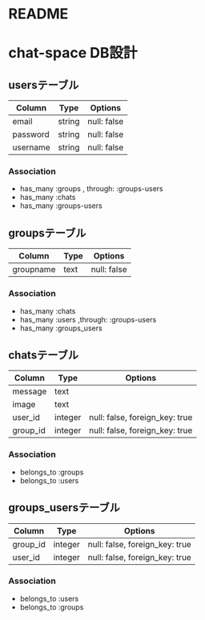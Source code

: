 # README

# chat-space DB設計
## usersテーブル
|Column|Type|Options|
|------|----|-------|
|email|string|null: false|
|password|string|null: false|
|username|string|null: false|
### Association
- has_many    :groups        , through:  :groups-users
- has_many    :chats
- has_many    :groups-users

## groupsテーブル
|Column|Type|Options|
|------|----|-------|
|groupname|text|null: false|
### Association
- has_many    :chats
- has_many    :users        ,through:  :groups-users
- has_many    :groups_users

## chatsテーブル
|Column|Type|Options|
|------|----|-------|
|message|text||
|image|text||
|user_id|integer|null: false, foreign_key: true|
|group_id|integer|null: false, foreign_key: true|
### Association
- belongs_to :groups
- belongs_to :users

## groups_usersテーブル
|Column|Type|Options|
|------|----|-------|
|group_id|integer|null: false, foreign_key: true|
|user_id|integer|null: false, foreign_key: true|
### Association
- belongs_to :users
- belongs_to :groups